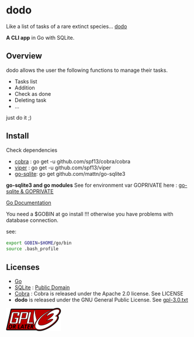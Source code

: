 # dodo

Like a list of tasks of a rare extinct species... [dodo](<https://fr.wikipedia.org/wiki/Dodo_(oiseau)>)

__A CLI app__ in Go with SQLite.

## Overview

dodo allows the user the following functions to manage their tasks.

* Tasks list
* Addition
* Check as done
* Deleting task
* ...

just do it ;)

## Install

Check dependencies

* [cobra](https://github.com/spf13/cobra) : go get -u github.com/spf13/cobra/cobra
* [viper](https://github.com/spf13/viper) : go get -u github.com/spf13/viper
* [go-sqlite](github.com/mattn/go-sqlite3): go get github.com/mattn/go-sqlite3

__go-sqlite3 and go modules__
See for environment var GOPRIVATE here : [go-sqlite & GOPRIVATE](https://github.com/mattn/go-sqlite3/issues/755#issuecomment-555419067)

[Go Documentation](https://golang.org/doc/go1.13)

You need a $GOBIN at go install !!! otherwise you have problems with database connection.

see:

```bash
export GOBIN=$HOME/go/bin
source .bash_profile
```

## Licenses

* [Go](https://golang.org/LICENSE)
* [SQLite](https://www.sqlite.org) : [Public Domain](https://www.sqlite.org/copyright.html)
* [Cobra](https://github.com/spf13/cobra) : Cobra is released under the Apache 2.0 license. See LICENSE
* __dodo__ is released under the GNU General Public License. See [gpl-3.0.txt](./gpl-3.0.txt)

![Alt gplv3-or-later](./gplv3-or-later.png?raw=true "gplv3")
